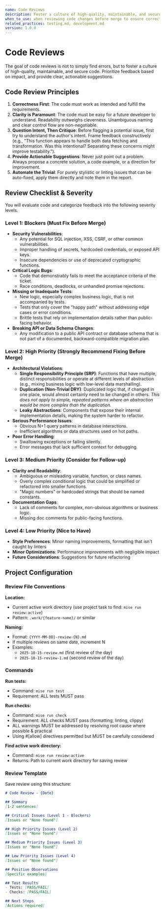 ```yaml
---
name: Code Reviews
description: Foster a culture of high-quality, maintainable, and secure code through structured reviews that prioritize feedback based on impact and provide clear, actionable suggestions.
when_to_use: when reviewing code changes before merge to ensure correctness, clarity, security, and maintainability
related_practices: testing.md, development.md
version: 1.0.0
---
```


# Code Reviews

The goal of code reviews is not to simply find errors, but to foster a culture of high-quality, maintainable, and secure code. Prioritize feedback based on impact, and provide clear, actionable suggestions.

## Code Review Principles

1.  **Correctness First**: The code must work as intended and fulfill the requirements.
2.  **Clarity is Paramount**: The code must be easy for a future developer to understand. Readability outweighs cleverness. Unambiguous naming and clear control flow are non-negotiable.
3.  **Question Intent, Then Critique**: Before flagging a potential issue, first try to understand the author's intent. Frame feedback constructively (e.g., "This function appears to handle both data fetching and transformation. Was this intentional? Separating these concerns might improve testability.").
4.  **Provide Actionable Suggestions**: Never just point out a problem. Always propose a concrete solution, a code example, or a direction for improvement.
5.  **Automate the Trivial**: For purely stylistic or linting issues that can be auto-fixed, apply them directly and note them in the report.

## Review Checklist & Severity

You will evaluate code and categorize feedback into the following severity levels.

### Level 1: Blockers (Must Fix Before Merge)

-   **Security Vulnerabilities**:
    -   Any potential for SQL injection, XSS, CSRF, or other common vulnerabilities.
    -   Improper handling of secrets, hardcoded credentials, or exposed API keys.
    -   Insecure dependencies or use of deprecated cryptographic functions.
-   **Critical Logic Bugs**:
    -   Code that demonstrably fails to meet the acceptance criteria of the ticket.
    -   Race conditions, deadlocks, or unhandled promise rejections.
-   **Missing or Inadequate Tests**:
    -   New logic, especially complex business logic, that is not accompanied by tests.
    -   Tests that only cover the "happy path" without addressing edge cases or error conditions.
    -   Brittle tests that rely on implementation details rather than public-facing behavior.
-   **Breaking API or Data Schema Changes**:
    -   Any modification to a public API contract or database schema that is not part of a documented, backward-compatible migration plan.

### Level 2: High Priority (Strongly Recommend Fixing Before Merge)

-   **Architectural Violations**:
    -   **Single Responsibility Principle (SRP)**: Functions that have multiple, distinct responsibilities or operate at different levels of abstraction (e.g., mixing business logic with low-level data marshalling).
    -   **Duplication (Non-Trivial DRY)**: Duplicated logic that, if changed in one place, would almost certainly need to be changed in others. *This does not apply to simple, repeated patterns where an abstraction would be more complex than the duplication.*
    -   **Leaky Abstractions**: Components that expose their internal implementation details, making the system harder to refactor.
-   **Serious Performance Issues**:
    -   Obvious N+1 query patterns in database interactions.
    -   Inefficient algorithms or data structures used on hot paths.
-   **Poor Error Handling**:
    -   Swallowing exceptions or failing silently.
    -   Error messages that lack sufficient context for debugging.

### Level 3: Medium Priority (Consider for Follow-up)

-   **Clarity and Readability**:
    -   Ambiguous or misleading variable, function, or class names.
    -   Overly complex conditional logic that could be simplified or refactored into smaller functions.
    -   "Magic numbers" or hardcoded strings that should be named constants.
-   **Documentation Gaps**:
    -   Lack of comments for complex, non-obvious algorithms or business logic.
    -   Missing doc comments for public-facing functions.

### Level 4: Low Priority (Nice to Have)

-   **Style Preferences**: Minor naming improvements, formatting that isn't caught by linters
-   **Minor Optimizations**: Performance improvements with negligible impact
-   **Future Considerations**: Suggestions for future refactoring

## Project Configuration

### Review File Conventions

**Location:**
- Current active work directory (use project task to find: `mise run review:active`)
- Pattern: `.work/{feature-name}/` or similar

**Naming:**
- Format: `{YYYY-MM-DD}-review-{N}.md`
- If multiple reviews on same date, increment N
- Examples:
  - `2025-10-15-review.md` (first review of the day)
  - `2025-10-15-review-1.md` (second review of the day)

### Commands

**Run tests:**
- Command: `mise run test`
- Requirement: ALL tests MUST pass

**Run checks:**
- Command: `mise run check`
- Requirement: ALL checks MUST pass (formatting, linting, clippy)
- ALL warnings MUST be addressed by resolving root cause where possible & practical
- Using #[allow] directives permitted but MUST be carefully considered

**Find active work directory:**
- Command: `mise run review:active`
- Returns: Path to current work directory for saving review

### Review Template

Save review using this structure:

```markdown
# Code Review - {Date}

## Summary
[1-2 sentences]

## Critical Issues (Level 1 - Blockers)
[Issues or "None found"]

## High Priority Issues (Level 2)
[Issues or "None found"]

## Medium Priority Issues (Level 3)
[Issues or "None found"]

## Low Priority Issues (Level 4)
[Issues or "None found"]

## Positive Observations
[Specific examples]

## Test Results
- Tests: [PASS/FAIL]
- Checks: [PASS/FAIL]

## Next Steps
[Actions required]
```
